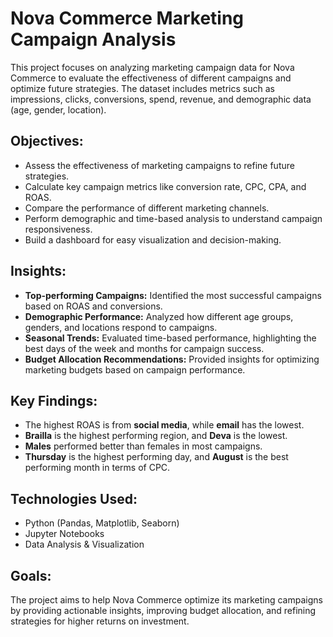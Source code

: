 # Nova Commerce Marketing Campaign Analysis

This project focuses on analyzing marketing campaign data for Nova Commerce to evaluate the effectiveness of different campaigns and optimize future strategies. The dataset includes metrics such as impressions, clicks, conversions, spend, revenue, and demographic data (age, gender, location).

## Objectives:
- Assess the effectiveness of marketing campaigns to refine future strategies.
- Calculate key campaign metrics like conversion rate, CPC, CPA, and ROAS.
- Compare the performance of different marketing channels.
- Perform demographic and time-based analysis to understand campaign responsiveness.
- Build a dashboard for easy visualization and decision-making.

## Insights:
- **Top-performing Campaigns:** Identified the most successful campaigns based on ROAS and conversions.
- **Demographic Performance:** Analyzed how different age groups, genders, and locations respond to campaigns.
- **Seasonal Trends:** Evaluated time-based performance, highlighting the best days of the week and months for campaign success.
- **Budget Allocation Recommendations:** Provided insights for optimizing marketing budgets based on campaign performance.

## Key Findings:
- The highest ROAS is from **social media**, while **email** has the lowest.
- **Brailla** is the highest performing region, and **Deva** is the lowest.
- **Males** performed better than females in most campaigns.
- **Thursday** is the highest performing day, and **August** is the best performing month in terms of CPC.

## Technologies Used:
- Python (Pandas, Matplotlib, Seaborn)
- Jupyter Notebooks
- Data Analysis & Visualization

## Goals:
The project aims to help Nova Commerce optimize its marketing campaigns by providing actionable insights, improving budget allocation, and refining strategies for higher returns on investment.
